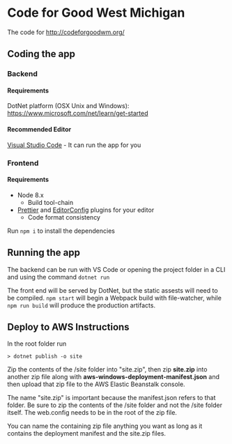 # Code for Good West Michigan

The code for http://codeforgoodwm.org/

## Coding the app

### Backend

#### Requirements

DotNet platform (OSX Unix and Windows):
https://www.microsoft.com/net/learn/get-started

#### Recommended Editor

[Visual Studio Code](https://code.visualstudio.com) - It can run the app for you

### Frontend

#### Requirements

* Node 8.x
  * Build tool-chain
* [Prettier](https://prettier.io/) and [EditorConfig](http://editorconfig.org/) plugins for your editor
  * Code format consistency

Run `npm i` to install the dependencies

## Running the app

The backend can be run with VS Code or opening the project folder in a CLI and using the command `dotnet run`

The front end will be served by DotNet, but the static assests will need to be compiled. `npm start` will begin a Webpack build with file-watcher, while `npm run build` will produce the production artifacts.

## Deploy to AWS Instructions

In the root folder run

`> dotnet publish -o site`

Zip the contents of the /site folder into "site.zip", then zip **site.zip** into another zip file along with **aws-windows-deployment-manifest.json** and then upload that zip file to the AWS Elastic Beanstalk console.

The name "site.zip" is important because the manifest.json refers to that folder. Be sure to zip the contents of the /site folder and not the /site folder itself. The web.config needs to be in the root of the zip file.

You can name the containing zip file anything you want as long as it contains the deployment manifest and the site.zip files.
